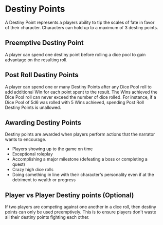 # Destiny Points

A Destiny Point represents a players ability to tip the scales of fate in favor of their character. Characters can hold up to a maximum of 3 destiny points.

## Preemptive Destiny Point

A player can spend one destiny point before rolling a dice pool to gain advantage on the resulting roll.

## Post Roll Destiny Points

A player can spend one or many Destiny Points after any Dice Pool roll to add additional Win for each point spent to the result. The Wins achieved the DIce Pool roll can never exceed the number of dice rolled. For instance, if a Dice Pool of 5d6 was rolled with 5 Wins achieved, spending Post Roll Destiny Points is unallowed.

## Awarding Destiny Points

Destiny points are awarded when players perform actions that the narrator wants to encourage.

- Players showing up to the game on time
- Exceptional roleplay
- Accomplishing a major milestone (defeating a boss or completing a quest)
- Crazy high dice rolls
- Doing something in line with their character's personality even if at the detriment to wealth or progress

## Player vs Player Destiny points (Optional)

If two players are competing against one another in a dice roll, then destiny points can only be used preemptively. This is to ensure players don't waste all their destiny points fighting each other.
